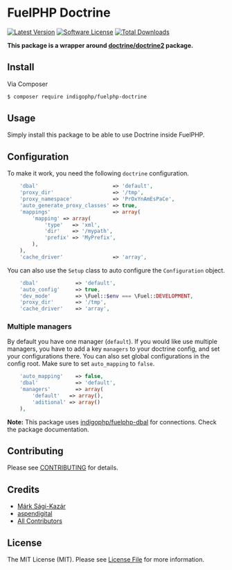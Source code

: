 # FuelPHP Doctrine

[![Latest Version](https://img.shields.io/github/release/indigophp/fuelphp-doctrine.svg?style=flat-square)](https://github.com/indigophp/fuelphp-doctrine/releases)
[![Software License](https://img.shields.io/badge/license-MIT-brightgreen.svg?style=flat-square)](LICENSE)
[![Total Downloads](https://img.shields.io/packagist/dt/indigophp/fuelphp-doctrine.svg?style=flat-square)](https://packagist.org/packages/indigophp/fuelphp-doctrine)

**This package is a wrapper around [doctrine/doctrine2](https://github.com/doctrine/doctrine2) package.**


## Install

Via Composer

``` bash
$ composer require indigophp/fuelphp-doctrine
```


## Usage

Simply install this package to be able to use Doctrine inside FuelPHP.


## Configuration

To make it work, you need the following `doctrine` configuration.

``` php
	'dbal'                        => 'default',
	'proxy_dir'                   => '/tmp',
	'proxy_namespace'             => 'PrOxYnAmEsPaCe',
	'auto_generate_proxy_classes' => true,
	'mappings'                    => array(
		'mapping' => array(
			'type'   => 'xml',
			'dir'    => '/mypath',
			'prefix' => 'MyPrefix',
		),
	),
	'cache_driver'                => 'array',
```

You can also use the `Setup` class to auto configure the `Configuration` object.

``` php
	'dbal'            => 'default',
	'auto_config'     => true,
	'dev_mode'        => \Fuel::$env === \Fuel::DEVELOPMENT,
	'proxy_dir'       => '/tmp',
	'cache_driver'    => 'array',
```


### Multiple managers

By default you have one manager (`default`). If you would like use multiple managers, you have to add a key `managers` to your doctrine config, and set your configurations there. You can also set global configurations in the config root. Make sure to set `auto_mapping` to `false`.

``` php
	'auto_mapping'    => false,
	'dbal'            => 'default',
	'managers'        => array(
		'default'   => array(),
		'aditional' => array()
	),
```


**Note:** This package uses [indigophp/fuelphp-dbal](https://github.com/indigophp/fuelphp-dbal) for connections. Check the package documentation.


## Contributing

Please see [CONTRIBUTING](CONTRIBUTING.md) for details.


## Credits

- [Márk Sági-Kazár](https://github.com/sagikazarmark)
- [aspendigital](https://github.com/aspendigital/fuel-doctrine2)
- [All Contributors](https://github.com/indigophp/fuelphp-doctrine/contributors)


## License

The MIT License (MIT). Please see [License File](LICENSE) for more information.
